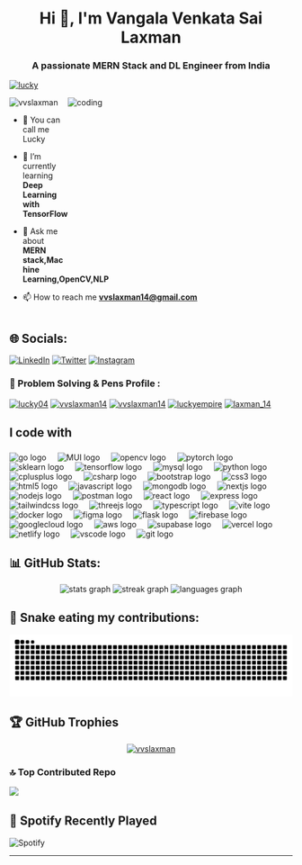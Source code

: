 
<h1 align="center">Hi 👋, I'm Vangala Venkata Sai Laxman</h1>
<h3 align="center">A passionate MERN Stack and DL Engineer from India</h3>
<p align="left"> <a href="https://readme-typing-svg.demolab.com?font=&pause=20&center=false&vCenter=true&width=450&lines=Full+Stack+Developer;Python+Backend+Developer;NodeJS+Developer;Freelancer;" target="blank"> <img src="https://readme-typing-svg.demolab.com?font=&pause=1000&center=false&vCenter=true&width=450&lines=Full+Stack+Developer;Python+Backend+Developer;NodeJS+Developer;Prompt+Engineer;AI+Model+Development;Freelancer" alt="lucky" /></a></p>
<img align="right" alt="coding" width="400" height="300" src="https://media.licdn.com/dms/image/v2/D4D12AQH2zQ0dNvmntQ/article-cover_image-shrink_600_2000/article-cover_image-shrink_600_2000/0/1715952999841?e=2147483647&v=beta&t=Ffqv27FncRT1oBsuNQqA393jBjRq3JOsUh0zsbhE8Is"  />
<p align="left"> <img src="https://komarev.com/ghpvc/?username=vvslaxman&label=Profile%20views&color=0e75b6&style=flat" alt="vvslaxman" /> </p>

- 🥰 You can call me Lucky 
- 🌱 I’m currently learning **Deep Learning with TensorFlow**

- 💬 Ask me about **MERN stack,Machine Learning,OpenCV,NLP**

- 📫 How to reach me **vvslaxman14@gmail.com**
<br><br/>

## 🌐 Socials:
[![LinkedIn](https://img.shields.io/badge/LinkedIn-%230077B5.svg?logo=linkedin&logoColor=white)](https://www.linkedin.com/in/v-venkata-sai-laxman-68b8b5263/) [![Twitter](https://img.shields.io/badge/Twitter-%231DA1F2.svg?logo=Twitter&logoColor=white)](https://twitter.com/lucky_empire14) [![Instagram](https://img.shields.io/badge/Instagram-%23E4405F.svg?logo=Instagram&logoColor=white)](https://instagram.com/lucky_empire_14_) 
<h3 align="left">💫 Problem Solving & Pens Profile :</h3>
<a href="https://www.codechef.com/users/lucky04" target="blank"><img align="center" src="https://cdn.jsdelivr.net/npm/simple-icons@3.1.0/icons/codechef.svg" alt="lucky04" height="30" width="40" /></a>
<a href="https://www.hackerrank.com/vvslaxman14" target="blank"><img align="center" src="https://raw.githubusercontent.com/rahuldkjain/github-profile-readme-generator/master/src/images/icons/Social/hackerrank.svg" alt="vvslaxman14" height="30" width="40" /></a>
<a href="https://codeforces.com/profile/vvslaxman14" target="blank"><img align="center" src="https://raw.githubusercontent.com/rahuldkjain/github-profile-readme-generator/master/src/images/icons/Social/codeforces.svg" alt="vvslaxman14" height="30" width="40" /></a>
<a href="https://www.leetcode.com/luckyempire" target="blank"><img align="center" src="https://raw.githubusercontent.com/rahuldkjain/github-profile-readme-generator/master/src/images/icons/Social/leet-code.svg" alt="luckyempire" height="30" width="40" /></a>
<a href="https://codepen.io/laxman_14" target="blank"><img align="center" src="https://raw.githubusercontent.com/rahuldkjain/github-profile-readme-generator/master/src/images/icons/Social/codepen.svg" alt="laxman_14" height="30" width="40" /></a>
</p>
<h2 align="left">I code with</h2>

###

<div align="left">
  <img src="https://skillicons.dev/icons?i=go" height="40" alt="go logo"  />
  <img width="12" />
  <img src="https://skillicons.dev/icons?i=materialui" height="40" alt="MUI logo"  />
  <img width="12" />
  <img src="https://skillicons.dev/icons?i=opencv" height="40" alt="opencv logo"  />
  <img width="12" />
  <img src="https://skillicons.dev/icons?i=pytorch" height="40" alt="pytorch logo"  />
  <img width="12" />
  <img src="https://skillicons.dev/icons?i=sklearn" height="40" alt="sklearn logo"  />
  <img width="12" />
  <img src="https://skillicons.dev/icons?i=tensorflow" height="40" alt="tensorflow logo"  />
  <img width="12" />
  <img src="https://skillicons.dev/icons?i=mysql" height="40" alt="mysql logo"  />
  <img width="12" />
  <img src="https://skillicons.dev/icons?i=py" height="40" alt="python logo"  />
  <img width="12" />
  <img src="https://skillicons.dev/icons?i=cpp" height="40" alt="cplusplus logo"  />
  <img width="12" />
  <img src="https://skillicons.dev/icons?i=cs" height="40" alt="csharp logo"  />
  <img width="12" />
  <img src="https://skillicons.dev/icons?i=bootstrap" height="40" alt="bootstrap logo"  />
  <img width="12" />
  <img src="https://skillicons.dev/icons?i=css" height="40" alt="css3 logo"  />
  <img width="12" />
  <img src="https://skillicons.dev/icons?i=html" height="40" alt="html5 logo"  />
  <img width="12" />
  <img src="https://skillicons.dev/icons?i=js" height="40" alt="javascript logo"  />
  <img width="12" />
  <img src="https://skillicons.dev/icons?i=mongodb" height="40" alt="mongodb logo"  />
  <img width="12" />
  <img src="https://skillicons.dev/icons?i=nextjs" height="40" alt="nextjs logo"  />
  <img width="12" />
  <img src="https://skillicons.dev/icons?i=nodejs" height="40" alt="nodejs logo"  />
  <img width="12" />
  <img src="https://skillicons.dev/icons?i=postman" height="40" alt="postman logo"  />
  <img width="12" />
  <img src="https://skillicons.dev/icons?i=react" height="40" alt="react logo"  />
  <img width="12" />
  <img src="https://skillicons.dev/icons?i=express" height="40" alt="express logo"  />
  <img width="12" />
  <img src="https://skillicons.dev/icons?i=tailwind" height="40" alt="tailwindcss logo"  />
  <img width="12" />
  <img src="https://skillicons.dev/icons?i=threejs" height="40" alt="threejs logo"  />
  <img width="12" />
  <img src="https://skillicons.dev/icons?i=ts" height="40" alt="typescript logo"  />
  <img width="12" />
  <img src="https://skillicons.dev/icons?i=vite" height="40" alt="vite logo"  />
  <img width="12" />
  <img src="https://skillicons.dev/icons?i=docker" height="40" alt="docker logo"  />
  <img width="12" />
  <img src="https://skillicons.dev/icons?i=figma" height="40" alt="figma logo"  />
  <img width="12" />
  <img src="https://skillicons.dev/icons?i=flask" height="40" alt="flask logo"  />
  <img width="12" />
  <img src="https://skillicons.dev/icons?i=firebase" height="40" alt="firebase logo"  />
  <img width="12" />
  <img src="https://skillicons.dev/icons?i=gcp" height="40" alt="googlecloud logo"  />
  <img width="12" />
  <img src="https://skillicons.dev/icons?i=aws" height="40" alt="aws logo"  />
  <img width="12" />
  <img src="https://skillicons.dev/icons?i=supabase" height="40" alt="supabase logo"  />
  <img width="12" />
  <img src="https://skillicons.dev/icons?i=vercel" height="40" alt="vercel logo"  />
  <img width="12" />
  <img src="https://skillicons.dev/icons?i=netlify" height="40" alt="netlify logo"  />
  <img width="12" />
  <img src="https://skillicons.dev/icons?i=vscode" height="40" alt="vscode logo"  />
  <img width="12" />
  <img src="https://skillicons.dev/icons?i=git" height="40" alt="git logo"  />
  <img width="12" />
</div>

## 📊 GitHub Stats:
<div align="center">
  <img src="https://github-readme-stats.vercel.app/api?username=Vvslaxman&hide_title=false&hide_rank=true&show_icons=true&include_all_commits=true&count_private=true&disable_animations=false&theme=dracula&locale=en&hide_border=true" height="150" alt="stats graph"  />
  <img src="https://streak-stats.demolab.com?user=Vvslaxman&locale=en&mode=daily&theme=dracula&hide_border=true&border_radius=5" height="150" alt="streak graph"  />
  <img src="https://github-readme-stats.vercel.app/api/top-langs?username=VVSLAXMAN&locale=en&hide_title=false&layout=compact&card_width=320&langs_count=14&theme=dracula&hide_border=false" height="200" alt="languages graph"  />
</div>

## 🐍 Snake eating my contributions:
<img src="https://raw.githubusercontent.com/Vvslaxman/Vvslaxman/output/snake.svg" alt="Snake animation" />

## 🏆 GitHub Trophies
<p align="center"> <a href="https://github.com/Vvslaxman/github-profile-trophy"><img src="https://github-profile-trophy.vercel.app/?username=Vvslaxman&theme=radical&row=2&column=3&margin-w=15&margin-h=15" alt="vvslaxman" /></a> </p>

### 🔝 Top Contributed Repo
![](https://github-contributor-stats.vercel.app/api?username=Vvslaxman&limit=5&theme=dark&combine_all_yearly_contributions=true)


## 🎵 Spotify Recently Played
![Spotify](https://spotify-recently-played-readme.vercel.app/api?user=312pbcu5dspkahwayezfqaq5nr4i&unique={true|1|on|yes})
<!-- Proudly created with GPRM ( https://gprm.itsvg.in ) -->
---
</div>

